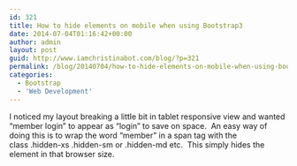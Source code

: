 ```yaml
---
id: 321
title: How to hide elements on mobile when using Bootstrap3
date: 2014-07-04T01:16:42+00:00
author: admin
layout: post
guid: http://www.iamchristinabot.com/blog/?p=321
permalink: /blog/20140704/how-to-hide-elements-on-mobile-when-using-bootstrap3/
categories:
  - Bootstrap
  - 'Web Development'
---
```

I noticed my layout breaking a little bit in tablet responsive view and wanted &#8220;member login&#8221; to appear as &#8220;login&#8221; to save on space.  An easy way of doing this is to wrap the word &#8220;member&#8221; in a span tag with the class .hidden-xs .hidden-sm or .hidden-md etc.  This simply hides the element in that browser size.
